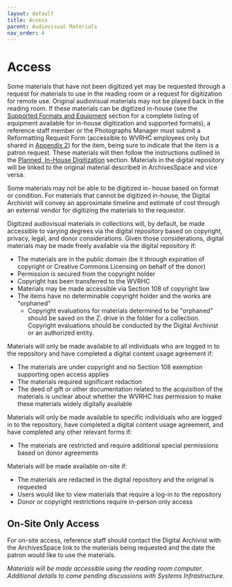 ```yaml
---
layout: default
title: Access
parent: Audiovisual Materials
nav_order: 4
---
```


# Access

Some materials that have not been digitized yet may be requested through a request for materials to use in the reading room or a request for digitization for remote use. Original audiovisual materials may not be played back in the reading room. If these materials can be digitized in-house (see the [Supported Formats and Equipment](https://elizajames.github.io/digital-preservation-documentation/docs/Reformatting-And-Digitizing-Materials/supported-formats-and-equipment/) section for a complete listing of equipment available for in-house digitization and supported formats), a reference staff member or the Photographs Manager must submit a Reformatting Request Form (accessible to WVRHC employees only but shared in [Appendix 2](https://elizajames.github.io/digital-preservation-documentation/docs/Appendices/appendix2/#reformatting-request-form)) for the item, being sure to indicate that the item is a patron request. These materials will then follow the instructions outlined in the [Planned, In-House Digitization](https://elizajames.github.io/digital-preservation-documentation/docs/Reformatting-And-Digitizing-Materials/digitization-workflows/) section. Materials in the digital repository will be linked to the original material described in ArchivesSpace and vice versa. 

Some materials may not be able to be digitized in- house based on format or condition. For materials that cannot be digitized in-house, the Digital Archivist will convey an approximate timeline and estimate of cost through an external vendor for digitizing the materials to the requestor. 

Digitized audiovisual materials in collections will, by default, be made accessible to varying degrees via the digital repository based on copyright, privacy, legal, and donor considerations. Given those considerations, digital materials may be made freely available via the digital repository if:  

- The materials are in the public domain (be it through expiration of copyright or Creative Commons Licensing on behalf of the donor) 
- Permission is secured from the copyright holder 
- Copyright has been transferred to the WVRHC 
- Materials may be made accessible via Section 108 of copyright law 
- The items have no determinable copyright holder and the works are "orphaned" 
    - Copyright evaluations for materials determined to be "orphaned" should be saved on the Z: drive in the folder for a collection. Copyright evaluations should be conducted by the Digital Archivist or an authorized entity. 

Materials will only be made available to all individuals who are logged in to the repository and have completed a digital content usage agreement if:  

- The materials are under copyright and no Section 108 exemption supporting open access applies 
- The materials required significant redaction  
- The deed of gift or other documentation related to the acquisition of the materials is unclear about whether the WVRHC has permission to make these materials widely digitally available 

Materials will only be made available to specific individuals who are logged in to the repository, have completed a digital content usage agreement, and have completed any other relevant forms if: 

- The materials are restricted and require additional special permissions based on donor agreements 

Materials will be made available on-site if:  

- The materials are redacted in the digital repository and the original is requested 
- Users would like to view materials that require a log-in to the repository 
- Donor or copyright restrictions require in-person only access 

## On-Site Only Access 

For on-site access, reference staff should contact the Digital Archivist with the ArchivesSpace link to the materials being requested and the date the patron would like to use the materials.  

*Materials will be made accessible using the reading room computer. Additional details to come pending discussions with Systems Infrastructure.*